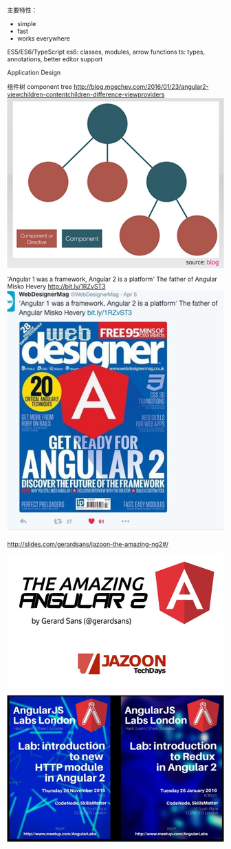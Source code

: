 
主要特性：

- simple
- fast
- works everywhere

ES5/ES6/TypeScript
es6: classes, modules, arrow functions
ts: types, annotations, better editor support

Application Design

组件树 component tree
http://blog.mgechev.com/2016/01/23/angular2-viewchildren-contentchildren-difference-viewproviders
![](../images/14604460830136.jpg)


 

'Angular 1 was a framework, Angular 2 is a platform' The father of Angular Misko Hevery http://bit.ly/1RZvST3 
![](../images/14604458570371.jpg)


http://slides.com/gerardsans/jazoon-the-amazing-ng2#/

![](../images/14604458326124.jpg)


![](../images/14604458199055.jpg)


